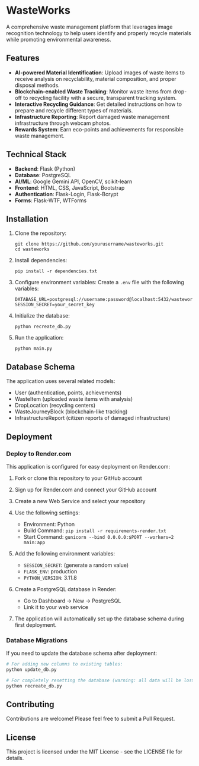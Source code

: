 # WasteWorks

A comprehensive waste management platform that leverages image recognition technology to help users identify and properly recycle materials while promoting environmental awareness.

## Features

- **AI-powered Material Identification**: Upload images of waste items to receive analysis on recyclability, material composition, and proper disposal methods.
- **Blockchain-enabled Waste Tracking**: Monitor waste items from drop-off to recycling facility with a secure, transparent tracking system.
- **Interactive Recycling Guidance**: Get detailed instructions on how to prepare and recycle different types of materials.
- **Infrastructure Reporting**: Report damaged waste management infrastructure through webcam photos.
- **Rewards System**: Earn eco-points and achievements for responsible waste management.

## Technical Stack

- **Backend**: Flask (Python)
- **Database**: PostgreSQL
- **AI/ML**: Google Gemini API, OpenCV, scikit-learn
- **Frontend**: HTML, CSS, JavaScript, Bootstrap
- **Authentication**: Flask-Login, Flask-Bcrypt
- **Forms**: Flask-WTF, WTForms

## Installation

1. Clone the repository:
   ```
   git clone https://github.com/yourusername/wasteworks.git
   cd wasteworks
   ```

2. Install dependencies:
   ```
   pip install -r dependencies.txt
   ```

3. Configure environment variables:
   Create a `.env` file with the following variables:
   ```
   DATABASE_URL=postgresql://username:password@localhost:5432/wasteworks
   SESSION_SECRET=your_secret_key
   ```

4. Initialize the database:
   ```
   python recreate_db.py
   ```

5. Run the application:
   ```
   python main.py
   ```

## Database Schema

The application uses several related models:
- User (authentication, points, achievements)
- WasteItem (uploaded waste items with analysis)
- DropLocation (recycling centers)
- WasteJourneyBlock (blockchain-like tracking)
- InfrastructureReport (citizen reports of damaged infrastructure)

## Deployment

### Deploy to Render.com

This application is configured for easy deployment on Render.com:

1. Fork or clone this repository to your GitHub account
2. Sign up for Render.com and connect your GitHub account
3. Create a new Web Service and select your repository
4. Use the following settings:
   - Environment: Python
   - Build Command: `pip install -r requirements-render.txt`
   - Start Command: `gunicorn --bind 0.0.0.0:$PORT --workers=2 main:app`

5. Add the following environment variables:
   - `SESSION_SECRET`: (generate a random value)
   - `FLASK_ENV`: production
   - `PYTHON_VERSION`: 3.11.8

6. Create a PostgreSQL database in Render:
   - Go to Dashboard -> New -> PostgreSQL
   - Link it to your web service

7. The application will automatically set up the database schema during first deployment.

### Database Migrations

If you need to update the database schema after deployment:

```bash
# For adding new columns to existing tables:
python update_db.py

# For completely resetting the database (warning: all data will be lost):
python recreate_db.py
```

## Contributing

Contributions are welcome! Please feel free to submit a Pull Request.

## License

This project is licensed under the MIT License - see the LICENSE file for details.